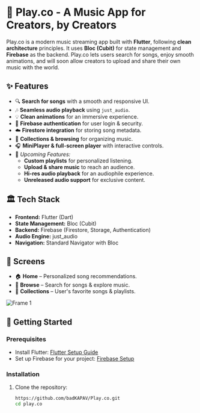 # 🎵 Play.co - A Music App for Creators, by Creators

Play.co is a modern music streaming app built with **Flutter**, following **clean architecture** principles. It uses **Bloc (Cubit)** for state management and **Firebase** as the backend. Play.co lets users search for songs, enjoy smooth animations, and will soon allow creators to upload and share their own music with the world.

## ✨ Features

- 🔍 **Search for songs** with a smooth and responsive UI.
- 🎶 **Seamless audio playback** using `just_audio`.
- 💡 **Clean animations** for an immersive experience.
- 🔐 **Firebase authentication** for user login & security.
- ☁️ **Firestore integration** for storing song metadata.
- 📁 **Collections & browsing** for organizing music.
- 🎧 **MiniPlayer & full-screen player** with interactive controls.
- 🚀 *Upcoming Features:*
  - **Custom playlists** for personalized listening.
  - **Upload & share music** to reach an audience.
  - **Hi-res audio playback** for an audiophile experience.
  - **Unreleased audio support** for exclusive content.

## 🏛️ Tech Stack

- **Frontend:** Flutter (Dart)
- **State Management:** Bloc (Cubit)
- **Backend:** Firebase (Firestore, Storage, Authentication)
- **Audio Engine:** just_audio
- **Navigation:** Standard Navigator with Bloc

## 📱 Screens

- 🏠 **Home** – Personalized song recommendations.
- 🔎 **Browse** – Search for songs & explore music.
- 📂 **Collections** – User's favorite songs & playlists.

![Frame 1](https://github.com/user-attachments/assets/bf0279d3-ad69-4958-a007-31f1b58ada46)

## 🚀 Getting Started

### Prerequisites
- Install Flutter: [Flutter Setup Guide](https://flutter.dev/docs/get-started/install)
- Set up Firebase for your project: [Firebase Setup](https://firebase.google.com/docs/flutter/setup)

### Installation
1. Clone the repository:
   ```sh
   https://github.com/badKAPAV/Play.co.git
   cd play.co

